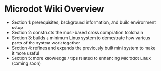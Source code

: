 # Microdot Wiki Overview

- Section 1: prerequisites, background information, and build environment setup
- Section 2: constructs the musl-based cross compilation toolchain
- Section 3: builds a minimum Linux system to demostrate how various parts
	of the system work together
- Section 4: refines and expands the previously built mini system to make it
	more useful
- Section 5: more knowledge / tips related to enhancing Microdot Linux
	(coming soon)
